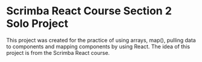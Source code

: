 # Scrimba React Course Section 2 Solo Project

This project was created for the practice of using arrays, map(), pulling data to components and mapping components by using React. The idea of this project is from the Scrimba React course.
